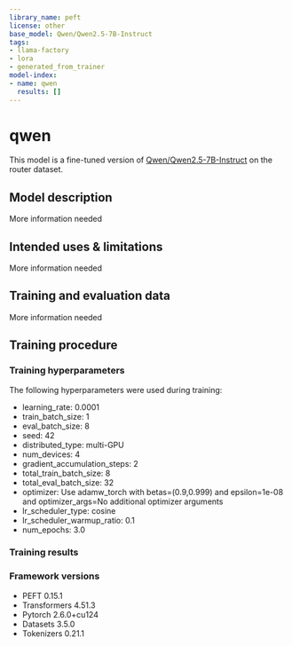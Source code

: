 ```yaml
---
library_name: peft
license: other
base_model: Qwen/Qwen2.5-7B-Instruct
tags:
- llama-factory
- lora
- generated_from_trainer
model-index:
- name: qwen
  results: []
---
```


<!-- This model card has been generated automatically according to the information the Trainer had access to. You
should probably proofread and complete it, then remove this comment. -->

# qwen

This model is a fine-tuned version of [Qwen/Qwen2.5-7B-Instruct](https://huggingface.co/Qwen/Qwen2.5-7B-Instruct) on the router dataset.

## Model description

More information needed

## Intended uses & limitations

More information needed

## Training and evaluation data

More information needed

## Training procedure

### Training hyperparameters

The following hyperparameters were used during training:
- learning_rate: 0.0001
- train_batch_size: 1
- eval_batch_size: 8
- seed: 42
- distributed_type: multi-GPU
- num_devices: 4
- gradient_accumulation_steps: 2
- total_train_batch_size: 8
- total_eval_batch_size: 32
- optimizer: Use adamw_torch with betas=(0.9,0.999) and epsilon=1e-08 and optimizer_args=No additional optimizer arguments
- lr_scheduler_type: cosine
- lr_scheduler_warmup_ratio: 0.1
- num_epochs: 3.0

### Training results



### Framework versions

- PEFT 0.15.1
- Transformers 4.51.3
- Pytorch 2.6.0+cu124
- Datasets 3.5.0
- Tokenizers 0.21.1